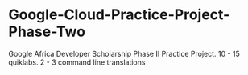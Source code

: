 # Google-Cloud-Practice-Project-Phase-Two
Google Africa Developer Scholarship Phase II Practice Project. 10 - 15 quiklabs. 2 - 3 command line translations
